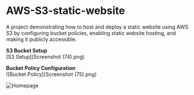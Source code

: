 # AWS-S3-static-website
A project demonstrating how to host and deploy a static website using AWS S3 by configuring bucket policies, enabling static website hosting, and making it publicly accessible. 

**S3 Bucket Setup**  
[S3 Setup](Screenshot (74).png)  

**Bucket Policy Configuration**  
![Bucket Policy](Screenshot (75).png)

![Homepage]()  
